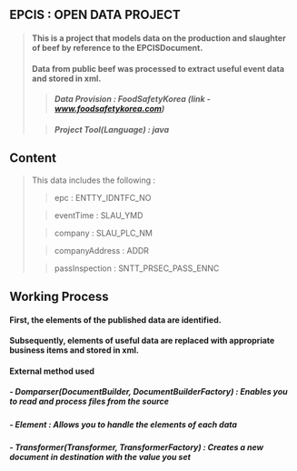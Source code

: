 ## EPCIS : OPEN DATA PROJECT

> #### This is a project that models data on the production and slaughter of beef by reference to the EPCISDocument.
>
> #### Data from public beef was processed to extract useful event data and stored in xml.
>
>> #### _Data Provision : FoodSafetyKorea (link - www.foodsafetykorea.com)_
>
>> #### _Project Tool(Language) : java_

## Content
> This data includes the following :
>
>> epc : ENTTY_IDNTFC_NO
>
>> eventTime : SLAU_YMD
>
>> company : SLAU_PLC_NM
>
>> companyAddress : ADDR
>
>> passInspection : SNTT_PRSEC_PASS_ENNC

## Working Process
#### First, the elements of the published data are identified.
#### Subsequently, elements of useful data are replaced with appropriate business items and stored in xml.
#### External method used
##### - Domparser(DocumentBuilder, DocumentBuilderFactory) : Enables you to read and process files from the source
##### - Element : Allows you to handle the elements of each data
##### - Transformer(Transformer, TransformerFactory) : Creates a new document in destination with the value you set
